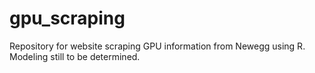 # gpu_scraping
Repository for website scraping GPU information from Newegg using R. Modeling still to be determined.

